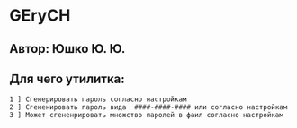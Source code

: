 # GEryCH

## Автор: Юшко Ю. Ю.

## Для чего утилитка:
```
1 ] Сгенерировать пароль согласно настройкам
2 ] Сгененировать пароль вида  ####-####-#### или согласно настройкам
3 ] Может сгененрировать множство паролей в фаил согласно настройкам 

```



